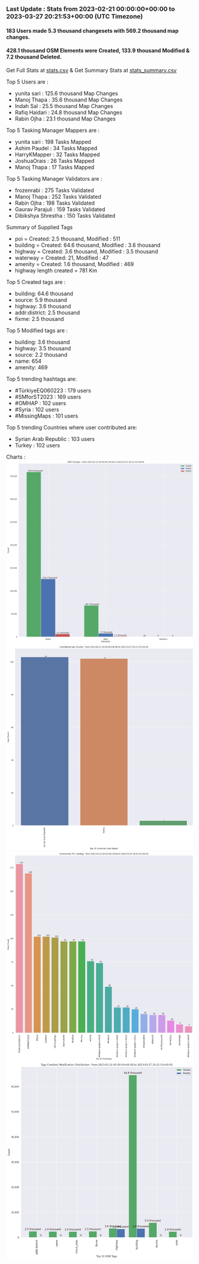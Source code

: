 ### Last Update : Stats from 2023-02-21 00:00:00+00:00 to 2023-03-27 20:21:53+00:00 (UTC Timezone)

#### 183 Users made 5.3 thousand changesets with 569.2 thousand map changes.
#### 428.1 thousand OSM Elements were Created, 133.9 thousand Modified & 7.2 thousand Deleted.
Get Full Stats at [stats.csv](/stats/smforst/Daily/stats.csv)
 & Get Summary Stats at [stats_summary.csv](/stats/smforst/Daily/stats_summary.csv)

Top 5 Users are : 
- yunita sari : 125.6 thousand Map Changes
- Manoj Thapa : 35.6 thousand Map Changes
- Indah Sal : 25.5 thousand Map Changes
- Rafiq Haidari : 24.8 thousand Map Changes
- Rabin Ojha : 23.1 thousand Map Changes

Top 5 Tasking Manager Mappers are : 
- yunita sari : 198 Tasks Mapped
- Ashim Paudel : 34 Tasks Mapped
- HarryKMapper : 32 Tasks Mapped
- JoshuaOrais : 26 Tasks Mapped
- Manoj Thapa : 17 Tasks Mapped

Top 5 Tasking Manager Validators are : 
- frozenrabi : 275 Tasks Validated
- Manoj Thapa : 252 Tasks Validated
- Rabin Ojha : 198 Tasks Validated
- Gaurav Parajuli : 159 Tasks Validated
- Dibikshya Shrestha : 150 Tasks Validated

Summary of Supplied Tags
- poi = Created: 2.5 thousand, Modified : 511
- building = Created: 64.6 thousand, Modified : 3.6 thousand
- highway = Created: 3.6 thousand, Modified : 3.5 thousand
- waterway = Created: 21, Modified : 47
- amenity = Created: 1.6 thousand, Modified : 469
- highway length created = 781 Km


Top 5 Created tags are :
- building: 64.6 thousand
- source: 5.9 thousand
- highway: 3.6 thousand
- addr:district: 2.5 thousand
- fixme: 2.5 thousand


Top 5 Modified tags are :
- building: 3.6 thousand
- highway: 3.5 thousand
- source: 2.2 thousand
- name: 654
- amenity: 469


Top 5 trending hashtags are:
- #TürkiyeEQ060223 : 179 users
- #SMforST2023 : 169 users
- #OMHAP : 102 users
- #Syria : 102 users
- #MissingMaps : 101 users


Top 5 trending Countries where user contributed are:
- Syrian Arab Republic : 103 users
- Turkey : 102 users


 Charts : 
![Alt text](./stats_osm_changes.png) 
![Alt text](./stats_users_per_country.png) 
![Alt text](./stats_users_per_hashtag.png) 
![Alt text](./stats_tags.png) 
